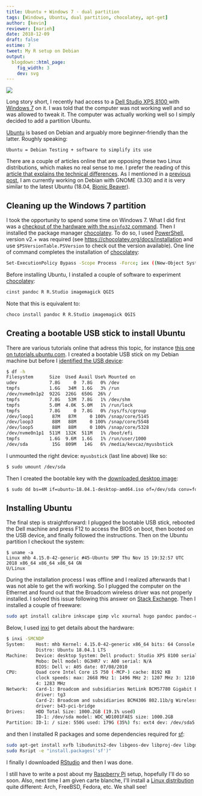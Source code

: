 ```yaml
---
title: Ubuntu + Windows 7 - dual partition
tags: [Windows, Ubuntu, dual partition, chocolatey, apt-get]
author: [kevin]
reviewer: [marieh]
date: 2018-12-09
draft: false
estime: 7
tweet: My R setup on Debian
output:
  blogdown::html_page:
    fig_width: 3
    dev: svg
---
```



![](https://img.shields.io/badge/inSileco-UnderReview-ffdd55.svg)


Long story short, I recently had access to a [Dell Studio XPS 8100 ](https://www.dell.com/en-ca/shop/cty/dell-studio-xps-8100-desktop-details-reviews/spd/studio-xps-8100) with [Windows 7](https://en.wikipedia.org/wiki/Windows_7) on it. I was told that the computer was not working well and so was allowed to tweak it. The computer was actually working well so I simply decided to add a partition Ubuntu.

[Ubuntu](https://www.ubuntu.com/) is based on Debian and arguably more beginner-friendly than the latter. Roughly speaking:

```
Ubuntu = Debian Testing + software to simplify its use
```

There are a couple of articles online that are opposing these two Linux distributions, which makes no real sense to me. I prefer the reading of this [article that explains the technical differences](https://wiki.ubuntu.com/Ubuntu/ForDebianDevelopers?action=show&redirect=UbuntuForDebianDevelopers). As I mentioned in a
[previous post](/post/archived/setUps/goDebianTesting/), I am currently working on Debian with GNOME (3.30) and it is very similar to the latest Ubuntu (18.04, [Bionic Beaver](http://releases.ubuntu.com/18.04/)).





## Cleaning up the Windows 7 partition

I took the opportunity to spend some time on Windows 7. What I did first was a [checkout of the hardware with the `msinfo32` command](https://support.microsoft.com/en-ca/help/300887/how-to-use-system-information-msinfo32-command-line-tool-switches). Then I installed the package manager [chocolatey](https://chocolatey.org/docs/installation). To do so, I used [PowerShell](https://en.wikipedia.org/wiki/PowerShell), version v2.+ was required (see https://chocolatey.org/docs/installation and use `$PSVersionTable.PSVersion` to check out the version available). One line of command completes the installation of [chocolatey](https://chocolatey.org/docs/installation):

```sh
Set-ExecutionPolicy Bypass -Scope Process -Force; iex ((New-Object System.Net.WebClient).DownloadString('https://chocolatey.org/install.ps1'))
```

Before installing Ubuntu, I installed a couple of software to experiment [chocolatey](https://chocolatey.org/docs/installation):

```sh
cinst pandoc R R.Studio imagemagick QGIS
```

Note that this is equivalent to:

```sh
choco install pandoc R R.Studio imagemagick QGIS
```


## Creating a bootable USB stick to install Ubuntu

There are various tutorials online that adress this topic, for instance [this one on tutorials.ubuntu.com](https://tutorials.ubuntu.com/tutorial/tutorial-create-a-usb-stick-on-ubuntu#0). I created a bootable USB stick on my Debian machine but before I [identified the USB device](https://www.tecmint.com/find-usb-device-name-in-linux/):

```sh
$ df -h
Filesystem      Size  Used Avail Use% Mounted on
udev            7.8G     0  7.8G   0% /dev
tmpfs           1.6G   34M  1.6G   3% /run
/dev/nvme0n1p2  922G  226G  650G  26% /
tmpfs           7.8G   53M  7.8G   1% /dev/shm
tmpfs           5.0M  4.0K  5.0M   1% /run/lock
tmpfs           7.8G     0  7.8G   0% /sys/fs/cgroup
/dev/loop1       87M   87M     0 100% /snap/core/5145
/dev/loop3       88M   88M     0 100% /snap/core/5548
/dev/loop5       88M   88M     0 100% /snap/core/5328
/dev/nvme0n1p1  511M  132K  511M   1% /boot/efi
tmpfs           1.6G  9.6M  1.6G   1% /run/user/1000
/dev/sda         15G  809M   14G   6% /media/kevcaz/myusbstick
```

I unmounted the right device: `myusbstick` (last line above) like so:

```sh
$ sudo umount /dev/sda
```

Then I created the bootable key with the [downloaded desktop image](https://www.ubuntu.com/download/desktop/thank-you?country=CA&version=18.04.1&architecture=amd64):

```sh
$ sudo dd bs=4M if=ubuntu-18.04.1-desktop-amd64.iso of=/dev/sda conv=fdatasync
```


## Installing Ubuntu

The final step is straightforward: I plugged the bootable USB stick, rebooted the Dell machine and press F12 to access the BIOS on boot, then booted on the USB device,
and finally followed the instructions. Then on the Ubuntu partition I checkout
the system:

```
$ uname -a
Linux mhb 4.15.0-42-generic #45-Ubuntu SMP Thu Nov 15 19:32:57 UTC 2018 x86_64 x86_64 x86_64 GN
U/Linux
```

During the installation process I was offline and I realized afterwards
that I was not able to get the wifi working. So I plugged the computer on the Ethernet and found out that the Broadcom wireless driver was not properly installed. I solved this issue following this answer on [Stack Exchange]([wifi](https://askubuntu.com/questions/55868/installing-broadcom-wireless-drivers)). Then I installed a couple of freeware:

```sh
sudo apt install calibre inkscape gimp vlc xournal hugo pandoc pandoc-citeproc imagemagick ffmpeg inxi tree curl openssh-server pass
```

Below, I used [inxi](https://www.tecmint.com/inxi-command-to-find-linux-system-information/) to get details about the hardware:

```sh
$ inxi -SMCNDP
System:    Host: mhb Kernel: 4.15.0-42-generic x86_64 bits: 64 Console: tty 1
           Distro: Ubuntu 18.04.1 LTS
Machine:   Device: desktop System: Dell product: Studio XPS 8100 serial: N/A
           Mobo: Dell model: 0G3HR7 v: A00 serial: N/A
           BIOS: Dell v: A05 date: 07/08/2010
CPU:       Quad core Intel Core i5 750 (-MCP-) cache: 8192 KB
           clock speeds: max: 2668 MHz 1: 1496 MHz 2: 1207 MHz 3: 1210 MHz
           4: 1283 MHz
Network:   Card-1: Broadcom and subsidiaries NetLink BCM57780 Gigabit Ethernet PCIe
           driver: tg3
           Card-2: Broadcom and subsidiaries BCM4306 802.11b/g Wireless LAN Controller
           driver: b43-pci-bridge
Drives:    HDD Total Size: 1000.2GB (19.1% used)
           ID-1: /dev/sda model: WDC_WD1001FAES size: 1000.2GB
Partition: ID-1: / size: 550G used: 179G (35%) fs: ext4 dev: /dev/sda5
```

and then I installed R packages and some dependencies required for [sf](https://cran.r-project.org/web/packages/sf/index.html):

```sh
sudo apt-get install xvfb libudunits2-dev libgeos-dev libproj-dev libgdal-dev r-base r-recommended r-base-dev "^r-cran-.*"
sudo Rsript -e "install.packages('sf')"
```

I finally I downloaded
[RStudio](https://www.rstudio.com/products/rstudio/download/#download) and then
I was done.

I still have to write a post about my [Raspberry Pi](https://www.raspberrypi.org/) setup, hopefully I'll do so soon. Also, next time I am given carte blanche, I'll
install a [Linux distribution](https://upload.wikimedia.org/wikipedia/commons/1/1b/Linux_Distribution_Timeline.svg) quite different: Arch, FreeBSD, Fedora, etc. We shall see!
